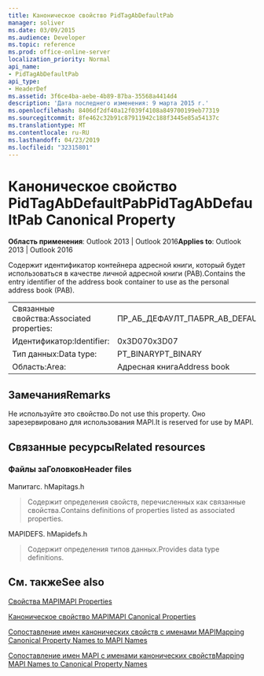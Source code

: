 ```yaml
---
title: Каноническое свойство PidTagAbDefaultPab
manager: soliver
ms.date: 03/09/2015
ms.audience: Developer
ms.topic: reference
ms.prod: office-online-server
localization_priority: Normal
api_name:
- PidTagAbDefaultPab
api_type:
- HeaderDef
ms.assetid: 3f6ce4ba-aebe-4b89-87ba-35568a4414d4
description: 'Дата последнего изменения: 9 марта 2015 г.'
ms.openlocfilehash: 8406df2df40a12f039f4108a849700199eb77319
ms.sourcegitcommit: 8fe462c32b91c87911942c188f3445e85a54137c
ms.translationtype: MT
ms.contentlocale: ru-RU
ms.lasthandoff: 04/23/2019
ms.locfileid: "32315801"
---
```

# <a name="pidtagabdefaultpab-canonical-property"></a><span data-ttu-id="873db-103">Каноническое свойство PidTagAbDefaultPab</span><span class="sxs-lookup"><span data-stu-id="873db-103">PidTagAbDefaultPab Canonical Property</span></span>

  
  
<span data-ttu-id="873db-104">**Область применения**: Outlook 2013 | Outlook 2016</span><span class="sxs-lookup"><span data-stu-id="873db-104">**Applies to**: Outlook 2013 | Outlook 2016</span></span> 
  
<span data-ttu-id="873db-105">Содержит идентификатор контейнера адресной книги, который будет использоваться в качестве личной адресной книги (PAB).</span><span class="sxs-lookup"><span data-stu-id="873db-105">Contains the entry identifier of the address book container to use as the personal address book (PAB).</span></span> 
  
|||
|:-----|:-----|
|<span data-ttu-id="873db-106">Связанные свойства:</span><span class="sxs-lookup"><span data-stu-id="873db-106">Associated properties:</span></span>  <br/> |<span data-ttu-id="873db-107">ПР_АБ_ДЕФАУЛТ_ПАБ</span><span class="sxs-lookup"><span data-stu-id="873db-107">PR_AB_DEFAULT_PAB</span></span>  <br/> |
|<span data-ttu-id="873db-108">Идентификатор:</span><span class="sxs-lookup"><span data-stu-id="873db-108">Identifier:</span></span>  <br/> |<span data-ttu-id="873db-109">0x3D07</span><span class="sxs-lookup"><span data-stu-id="873db-109">0x3D07</span></span>  <br/> |
|<span data-ttu-id="873db-110">Тип данных:</span><span class="sxs-lookup"><span data-stu-id="873db-110">Data type:</span></span>  <br/> |<span data-ttu-id="873db-111">PT_BINARY</span><span class="sxs-lookup"><span data-stu-id="873db-111">PT_BINARY</span></span>  <br/> |
|<span data-ttu-id="873db-112">Область:</span><span class="sxs-lookup"><span data-stu-id="873db-112">Area:</span></span>  <br/> |<span data-ttu-id="873db-113">Адресная книга</span><span class="sxs-lookup"><span data-stu-id="873db-113">Address book</span></span>  <br/> |
   
## <a name="remarks"></a><span data-ttu-id="873db-114">Замечания</span><span class="sxs-lookup"><span data-stu-id="873db-114">Remarks</span></span>

<span data-ttu-id="873db-115">Не используйте это свойство.</span><span class="sxs-lookup"><span data-stu-id="873db-115">Do not use this property.</span></span> <span data-ttu-id="873db-116">Оно зарезервировано для использования MAPI.</span><span class="sxs-lookup"><span data-stu-id="873db-116">It is reserved for use by MAPI.</span></span>
  
## <a name="related-resources"></a><span data-ttu-id="873db-117">Связанные ресурсы</span><span class="sxs-lookup"><span data-stu-id="873db-117">Related resources</span></span>

### <a name="header-files"></a><span data-ttu-id="873db-118">Файлы заГоловков</span><span class="sxs-lookup"><span data-stu-id="873db-118">Header files</span></span>

<span data-ttu-id="873db-119">Мапитагс. h</span><span class="sxs-lookup"><span data-stu-id="873db-119">Mapitags.h</span></span>
  
> <span data-ttu-id="873db-120">Содержит определения свойств, перечисленных как связанные свойства.</span><span class="sxs-lookup"><span data-stu-id="873db-120">Contains definitions of properties listed as associated properties.</span></span>
    
<span data-ttu-id="873db-121">MAPIDEFS. h</span><span class="sxs-lookup"><span data-stu-id="873db-121">Mapidefs.h</span></span>
  
> <span data-ttu-id="873db-122">Содержит определения типов данных.</span><span class="sxs-lookup"><span data-stu-id="873db-122">Provides data type definitions.</span></span>
    
## <a name="see-also"></a><span data-ttu-id="873db-123">См. также</span><span class="sxs-lookup"><span data-stu-id="873db-123">See also</span></span>



[<span data-ttu-id="873db-124">Свойства MAPI</span><span class="sxs-lookup"><span data-stu-id="873db-124">MAPI Properties</span></span>](mapi-properties.md)
  
[<span data-ttu-id="873db-125">Каноническое свойство MAPI</span><span class="sxs-lookup"><span data-stu-id="873db-125">MAPI Canonical Properties</span></span>](mapi-canonical-properties.md)
  
[<span data-ttu-id="873db-126">Сопоставление имен канонических свойств с именами MAPI</span><span class="sxs-lookup"><span data-stu-id="873db-126">Mapping Canonical Property Names to MAPI Names</span></span>](mapping-canonical-property-names-to-mapi-names.md)
  
[<span data-ttu-id="873db-127">Сопоставление имен MAPI с именами канонических свойств</span><span class="sxs-lookup"><span data-stu-id="873db-127">Mapping MAPI Names to Canonical Property Names</span></span>](mapping-mapi-names-to-canonical-property-names.md)

